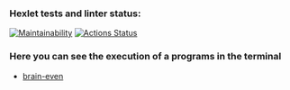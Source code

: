 ### Hexlet tests and linter status:

[![Maintainability](https://api.codeclimate.com/v1/badges/dfc50c2d88cd46d069c1/maintainability)](https://codeclimate.com/github/expant/frontend-project-44)
[![Actions Status](https://github.com/expant/frontend-project-44/workflows/hexlet-check/badge.svg)](https://github.com/expant/frontend-project-44/actions)

### Here you can see the execution of a programs in the terminal

* [brain-even](https://asciinema.org/a/obDcIPkX2vDfcz8ExtjCeToAx)